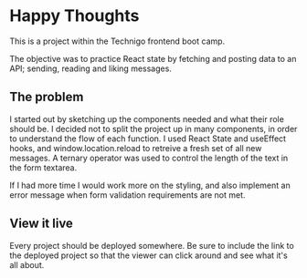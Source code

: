 # Happy Thoughts

This is a project within the Technigo frontend boot camp. 

The objective was to practice React state by fetching and posting data to an API; sending, reading and liking messages.

## The problem

I started out by sketching up the components needed and what their role should be. I decided not to split the project up in many components, in order to understand the flow of each function. I used React State and useEffect hooks, and window.location.reload to retreive a fresh set of all new messages. A ternary operator was used to control the length of the text in the form textarea.

If I had more time I would work more on the styling, and also implement an error message when form validation requirements are not met. 

## View it live

Every project should be deployed somewhere. Be sure to include the link to the deployed project so that the viewer can click around and see what it's all about.
